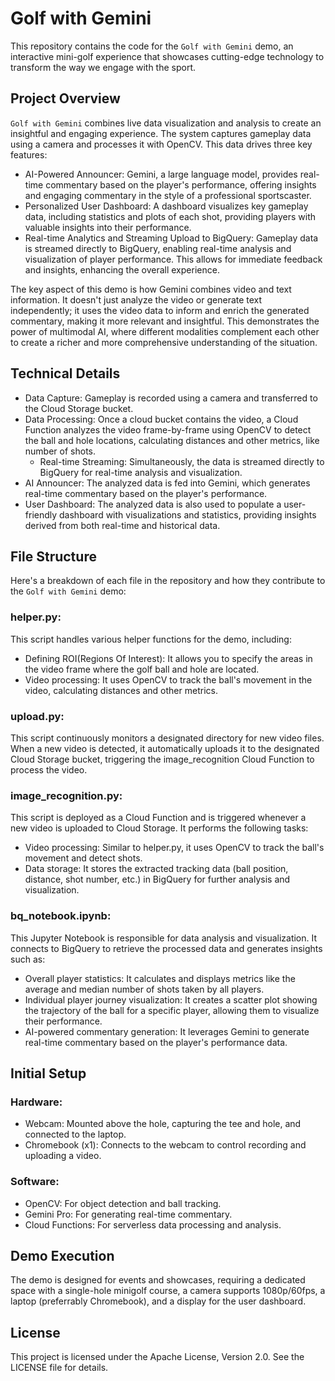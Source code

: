 # Golf with Gemini
This repository contains the code for the `Golf with Gemini` demo, an interactive mini-golf experience that showcases cutting-edge technology to transform the way we engage with the sport.

## Project Overview
`Golf with Gemini` combines live data visualization and analysis to create an insightful and engaging experience. The system captures gameplay data using a camera and processes it with OpenCV. This data drives three key features:

- AI-Powered Announcer: Gemini, a large language model, provides real-time commentary based on the player's performance, offering insights and engaging commentary in the style of a professional sportscaster.
- Personalized User Dashboard: A dashboard visualizes key gameplay data, including statistics and plots of each shot, providing players with valuable insights into their performance.
- Real-time Analytics and Streaming Upload to BigQuery: Gameplay data is streamed directly to BigQuery, enabling real-time analysis and visualization of player performance. This allows for immediate feedback and insights, enhancing the overall experience.

The key aspect of this demo is how Gemini combines video and text information. It doesn't just analyze the video or generate text independently; it uses the video data to inform and enrich the generated commentary, making it more relevant and insightful. This demonstrates the power of multimodal AI, where different modalities complement each other to create a richer and more comprehensive understanding of the situation.

## Technical Details
- Data Capture: Gameplay is recorded using a camera and transferred to the Cloud Storage bucket.
- Data Processing: Once a cloud bucket contains the video, a Cloud Function analyzes the video frame-by-frame using OpenCV to detect the ball and hole locations, calculating distances and other metrics, like number of shots.
    - Real-time Streaming: Simultaneously, the data is streamed directly to BigQuery for real-time analysis and visualization.
- AI Announcer: The analyzed data is fed into Gemini, which generates real-time commentary based on the player's performance.
- User Dashboard: The analyzed data is also used to populate a user-friendly dashboard with visualizations and statistics, providing insights derived from both real-time and historical data.

## File Structure
Here's a breakdown of each file in the repository and how they contribute to the `Golf with Gemini` demo:

### helper.py: 
This script handles various helper functions for the demo, including:

- Defining ROI(Regions Of Interest): It allows you to specify the areas in the video frame where the golf ball and hole are located.
- Video processing: It uses OpenCV to track the ball's movement in the video, calculating distances and other metrics.

### upload.py: 
This script continuously monitors a designated directory for new video files. When a new video is detected, it automatically uploads it to the designated Cloud Storage bucket, triggering the image_recognition Cloud Function to process the video.

### image_recognition.py: 
This script is deployed as a Cloud Function and is triggered whenever a new video is uploaded to Cloud Storage. It performs the following tasks:

- Video processing: Similar to helper.py, it uses OpenCV to track the ball's movement and detect shots.
- Data storage: It stores the extracted tracking data (ball position, distance, shot number, etc.) in BigQuery for further analysis and visualization.

### bq_notebook.ipynb: 
This Jupyter Notebook is responsible for data analysis and visualization. It connects to BigQuery to retrieve the processed data and generates insights such as:

- Overall player statistics: It calculates and displays metrics like the average and median number of shots taken by all players.
- Individual player journey visualization: It creates a scatter plot showing the trajectory of the ball for a specific player, allowing them to visualize their performance.
- AI-powered commentary generation: It leverages Gemini to generate real-time commentary based on the player's performance data.

## Initial Setup
### Hardware:
- Webcam: Mounted above the hole, capturing the tee and hole, and connected to the laptop.
- Chromebook (x1): Connects to the webcam to control recording and uploading a video.

### Software:
- OpenCV: For object detection and ball tracking.
- Gemini Pro: For generating real-time commentary.
- Cloud Functions: For serverless data processing and analysis.

## Demo Execution
The demo is designed for events and showcases, requiring a dedicated space with a single-hole minigolf course, a camera supports 1080p/60fps, a laptop (preferrably Chromebook), and a display for the user dashboard.

## License
This project is licensed under the Apache License, Version 2.0. See the LICENSE file for details.
